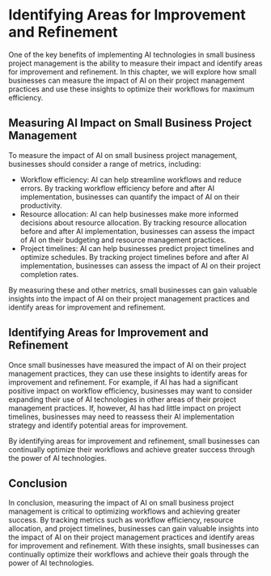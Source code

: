 Identifying Areas for Improvement and Refinement
=====================================================================================================================

One of the key benefits of implementing AI technologies in small business project management is the ability to measure their impact and identify areas for improvement and refinement. In this chapter, we will explore how small businesses can measure the impact of AI on their project management practices and use these insights to optimize their workflows for maximum efficiency.

Measuring AI Impact on Small Business Project Management
--------------------------------------------------------

To measure the impact of AI on small business project management, businesses should consider a range of metrics, including:

* Workflow efficiency: AI can help streamline workflows and reduce errors. By tracking workflow efficiency before and after AI implementation, businesses can quantify the impact of AI on their productivity.
* Resource allocation: AI can help businesses make more informed decisions about resource allocation. By tracking resource allocation before and after AI implementation, businesses can assess the impact of AI on their budgeting and resource management practices.
* Project timelines: AI can help businesses predict project timelines and optimize schedules. By tracking project timelines before and after AI implementation, businesses can assess the impact of AI on their project completion rates.

By measuring these and other metrics, small businesses can gain valuable insights into the impact of AI on their project management practices and identify areas for improvement and refinement.

Identifying Areas for Improvement and Refinement
------------------------------------------------

Once small businesses have measured the impact of AI on their project management practices, they can use these insights to identify areas for improvement and refinement. For example, if AI has had a significant positive impact on workflow efficiency, businesses may want to consider expanding their use of AI technologies in other areas of their project management practices. If, however, AI has had little impact on project timelines, businesses may need to reassess their AI implementation strategy and identify potential areas for improvement.

By identifying areas for improvement and refinement, small businesses can continually optimize their workflows and achieve greater success through the power of AI technologies.

Conclusion
----------

In conclusion, measuring the impact of AI on small business project management is critical to optimizing workflows and achieving greater success. By tracking metrics such as workflow efficiency, resource allocation, and project timelines, businesses can gain valuable insights into the impact of AI on their project management practices and identify areas for improvement and refinement. With these insights, small businesses can continually optimize their workflows and achieve their goals through the power of AI technologies.
